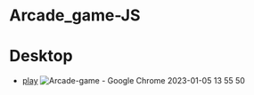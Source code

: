 # Arcade_game-JS

# Desktop

- [play](https://alexdolz.github.io/Arcade_game-JS/)
  ![Arcade-game - Google Chrome 2023-01-05 13 55 50](https://user-images.githubusercontent.com/108806800/210785045-e485eaee-309a-4232-a46e-99d9bfd7e94d.png)

